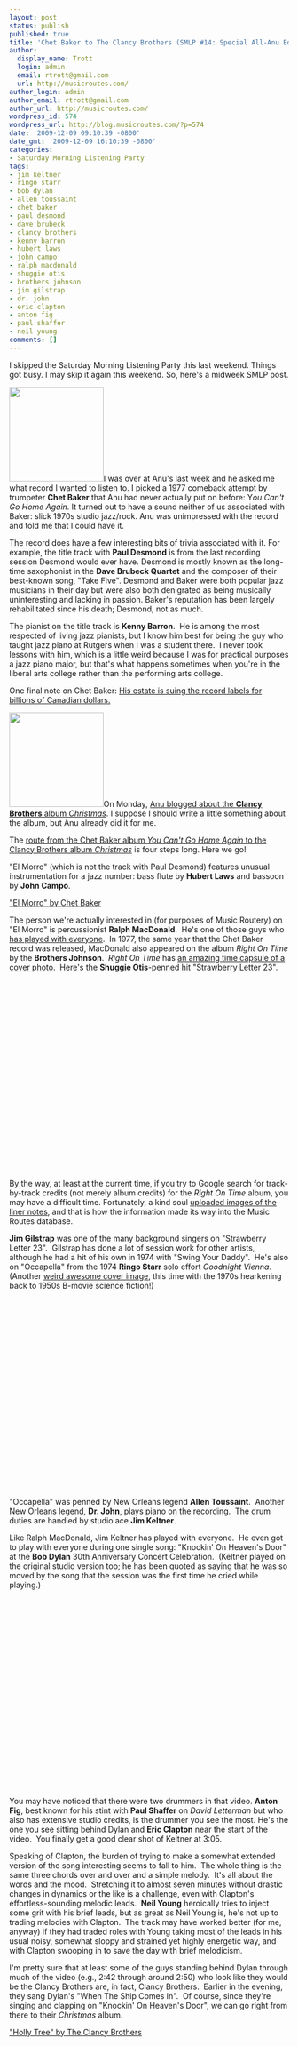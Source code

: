 ```yaml
---
layout: post
status: publish
published: true
title: 'Chet Baker to The Clancy Brothers (SMLP #14: Special All-Anu Edition)'
author:
  display_name: Trott
  login: admin
  email: rtrott@gmail.com
  url: http://musicroutes.com/
author_login: admin
author_email: rtrott@gmail.com
author_url: http://musicroutes.com/
wordpress_id: 574
wordpress_url: http://blog.musicroutes.com/?p=574
date: '2009-12-09 09:10:39 -0800'
date_gmt: '2009-12-09 16:10:39 -0800'
categories:
- Saturday Morning Listening Party
tags:
- jim keltner
- ringo starr
- bob dylan
- allen toussaint
- chet baker
- paul desmond
- dave brubeck
- clancy brothers
- kenny barron
- hubert laws
- john campo
- ralph macdonald
- shuggie otis
- brothers johnson
- jim gilstrap
- dr. john
- eric clapton
- anton fig
- paul shaffer
- neil young
comments: []
---
```

<p>I skipped the Saturday Morning Listening Party this last weekend.  Things got busy.  I may skip it again this weekend.  So, here's a midweek SMLP post.</p>
<p><img class="alignright" src="http://image.listen.com/img/170x170/2/8/9/2/1202982_170x170.jpg" alt="" width="170" height="170" />I was over at Anu's last week and he asked me what record I wanted to listen to.  I picked a 1977 comeback attempt by trumpeter <strong>Chet Baker</strong> that Anu had never actually put on before: Y<em>ou Can't Go Home Again</em>.  It turned out to have a sound neither of us associated with Baker: slick 1970s studio jazz/rock.  Anu was unimpressed with the record and told me that I could have it.</p>
<p>The record does have a few interesting bits of trivia associated with it. For example, the title track with <strong>Paul Desmond</strong> is from the last recording session Desmond would ever have.  Desmond is mostly known as the long-time saxophonist in the <strong>Dave Brubeck Quartet</strong> and the composer of their best-known song, "Take Five".  Desmond and Baker were both popular jazz musicians in their day but were also both denigrated as being musically uninteresting and lacking in passion.  Baker's reputation has been largely rehabilitated since his death; Desmond, not as much.</p>
<p>The pianist on the title track is <strong>Kenny Barron</strong>.  He is among the most respected of living jazz pianists, but I know him best for being the guy who taught jazz piano at Rutgers when I was a student there.  I never took lessons with him, which is a little weird because I was for practical purposes a jazz piano major, but that's what happens sometimes when you're in the liberal arts college rather than the performing arts college.</p>
<p>One final note on Chet Baker: <a href="http://www.canada.com/entertainment/Canadian+recording+giants+face+potential+billion+copyright+infringement+lawsuit/2317756/story.html" target="_blank">His estate is suing the record labels for billions of Canadian dollars.</a></p>
<p><img class="alignright" src="http://image.listen.com/img/170x170/5/9/8/6/246895_170x170.jpg" alt="" width="170" height="170" />On Monday, <a href="http://jinsai.blogspot.com/2009/12/winter-holiday-memories-liam-clancy.html" target="_blank">Anu blogged about the <strong>Clancy Brothers</strong> album <em>Christmas</em></a>.  I suppose I should write a little something about the album, but Anu already did it for me.</p>
<p>The <a href="http://musicroutes.com/route.php?route=df53da2e39aea4bc54b919159e388326" target="_blank">route from the Chet Baker album <em>You Can't Go Home Again</em> to the Clancy Brothers album <em>Christmas</em></a> is four steps long.  Here we go!</p>
<p>"El Morro" (which is not the track with Paul Desmond) features unusual instrumentation for a jazz number: bass flute by <strong>Hubert Laws</strong> and bassoon by <strong>John Campo</strong>.</p>
<p><script src="http://mediaplayer.yahoo.com/js" type="text/javascript"></script><a href="http://www.qksrv.net/click-PID-3053040?url=http://play.rhapsody.com/goto?rcid=tra.2006783?pcode=cj&amp;cpath=aff">"El Morro" by Chet Baker</a></p>
<p>The person we're actually interested in (for purposes of Music Routery) on "El Morro" is percussionist <strong>Ralph MacDonald</strong>.  He's one of those guys who <a href="http://www.ralphmacdonald.com/index.php?page=others" target="_blank">has played with everyone</a>.  In 1977, the same year that the Chet Baker record was released, MacDonald also appeared on the album <em>Right On Time</em> by the <strong>Brothers Johnson</strong>.  <em>Right On Time</em> has <a href="http://farm4.static.flickr.com/3651/3479915039_40399bb45d.jpg" target="_blank">an amazing time capsule of a cover photo</a>.  Here's the <strong>Shuggie Otis</strong>-penned hit "Strawberry Letter 23".</p>
<p><object classid="clsid:d27cdb6e-ae6d-11cf-96b8-444553540000" width="425" height="344" codebase="http://download.macromedia.com/pub/shockwave/cabs/flash/swflash.cab#version=6,0,40,0"><param name="allowFullScreen" value="true" /><param name="allowscriptaccess" value="always" /><param name="src" value="http://www.youtube.com/v/_esbWUWe2Yw&amp;hl=en_US&amp;fs=1&amp;" /><param name="allowfullscreen" value="true" /><embed type="application/x-shockwave-flash" width="425" height="344" src="http://www.youtube.com/v/_esbWUWe2Yw&amp;hl=en_US&amp;fs=1&amp;" allowscriptaccess="always" allowfullscreen="true"></embed></object></p>
<p>By the way, at least at the current time, if you try to Google search for track-by-track credits (not merely album credits) for the <em>Right On Time</em> album, you may have a difficult time.  Fortunately, a kind soul <a href="http://www.discogs.com/viewimages?release=1405082" target="_blank">uploaded images of the liner notes</a>, and that is how the information made its way into the Music Routes database.</p>
<p><strong>Jim Gilstrap</strong> was one of the many background singers on "Strawberry Letter 23".  Gilstrap has done a lot of session work for other artists, although he had a hit of his own in 1974 with "Swing Your Daddy".  He's also on "Occapella" from the 1974 <strong>Ringo Starr</strong> solo effort <em>Goodnight Vienna</em>.  (Another <a href="http://www.jpgr.co.uk/pcs7168_a.jpg" target="_blank">weird awesome cover image</a>, this time with the 1970s hearkening back to 1950s B-movie science fiction!)</p>
<p><object classid="clsid:d27cdb6e-ae6d-11cf-96b8-444553540000" width="425" height="344" codebase="http://download.macromedia.com/pub/shockwave/cabs/flash/swflash.cab#version=6,0,40,0"><param name="allowFullScreen" value="true" /><param name="allowscriptaccess" value="always" /><param name="src" value="http://www.youtube.com/v/CSOm5PIidao&amp;hl=en_US&amp;fs=1&amp;" /><param name="allowfullscreen" value="true" /><embed type="application/x-shockwave-flash" width="425" height="344" src="http://www.youtube.com/v/CSOm5PIidao&amp;hl=en_US&amp;fs=1&amp;" allowscriptaccess="always" allowfullscreen="true"></embed></object></p>
<p>"Occapella" was penned by New Orleans legend <strong>Allen Toussaint</strong>.  Another New Orleans legend, <strong>Dr. John</strong>, plays piano on the recording.  The drum duties are handled by studio ace <strong>Jim Keltner</strong>.</p>
<p>Like Ralph MacDonald, Jim Keltner has played with everyone.  He even got to play with everyone during one single song: "Knockin' On Heaven's Door" at the <strong>Bob Dylan</strong> 30th Anniversary Concert Celebration.  (Keltner played on the original studio version too; he has been quoted as saying that he was so moved by the song that the session was the first time he cried while playing.)</p>
<p><object classid="clsid:d27cdb6e-ae6d-11cf-96b8-444553540000" width="425" height="344" codebase="http://download.macromedia.com/pub/shockwave/cabs/flash/swflash.cab#version=6,0,40,0"><param name="allowFullScreen" value="true" /><param name="allowscriptaccess" value="always" /><param name="src" value="http://www.youtube.com/v/Y_2vHDF_wWs&amp;hl=en_US&amp;fs=1&amp;" /><param name="allowfullscreen" value="true" /><embed type="application/x-shockwave-flash" width="425" height="344" src="http://www.youtube.com/v/Y_2vHDF_wWs&amp;hl=en_US&amp;fs=1&amp;" allowscriptaccess="always" allowfullscreen="true"></embed></object></p>
<p>You may have noticed that there were two drummers in that video.  <strong>Anton Fig</strong>, best known for his stint with <strong>Paul Shaffer</strong> on <em>David Letterman</em> but who also has extensive studio credits, is the drummer you see the most. He's the one you see sitting behind Dylan and <strong>Eric Clapton</strong> near the start of the video.  You finally get a good clear shot of Keltner at 3:05.</p>
<p>Speaking of Clapton, the burden of trying to make a somewhat extended version of the song interesting seems to fall to him.  The whole thing is the same three chords over and over and a simple melody.  It's all about the words and the mood.  Stretching it to almost seven minutes without drastic changes in dynamics or the like is a challenge, even with Clapton's effortless-sounding melodic leads.  <strong>Neil Young</strong> heroically tries to inject some grit with his brief leads, but as great as Neil Young is, he's not up to trading melodies with Clapton.  The track may have worked better (for me, anyway) if they had traded roles with Young taking most of the leads in his usual noisy, somewhat sloppy and strained yet highly energetic way, and with Clapton swooping in to save the day with brief melodicism.</p>
<p>I'm pretty sure that at least some of the guys standing behind Dylan through much of the video (e.g., 2:42 through around 2:50) who look like they would be the Clancy Brothers are, in fact, Clancy Brothers.  Earlier in the evening, they sang Dylan's "When The Ship Comes In".  Of course, since they're singing and clapping on "Knockin' On Heaven's Door", we can go right from there to their <em>Christmas</em> album.</p>
<p><a href="http://celtic-christmas.narod.ru/music/cb-christmas/03-the_holly_tree.mp3">"Holly Tree" by The Clancy Brothers</a></p>
